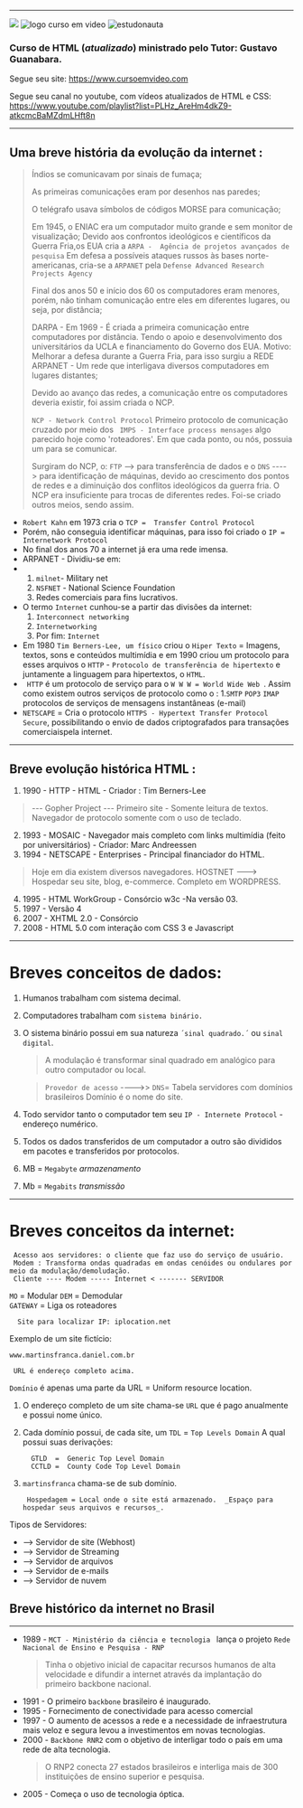 
***
![](https://www.iconfinder.com/icons/940979/download/png/256)
![logo curso em video](https://github.com/userdanixdev/HTML/assets/132594952/65ff4878-2c9f-4558-a318-1ebbc3037af6)
![estudonauta](https://github.com/userdanixdev/HTML/assets/132594952/b38aedb0-6c3d-4890-ad83-96b76d8a6acc)



### Curso de HTML (_atualizado_) ministrado pelo Tutor: Gustavo Guanabara. 
Segue seu site: https://www.cursoemvideo.com

Segue seu canal no youtube, com vídeos atualizados de HTML e CSS: https://www.youtube.com/playlist?list=PLHz_AreHm4dkZ9-atkcmcBaMZdmLHft8n
***

## Uma breve história da evolução da internet :

> Índios se comunicavam por sinais de fumaça;
>
> As primeiras comunicações eram por desenhos nas paredes;
>
> O telégrafo usava símbolos de códigos MORSE para comunicação;
>
> Em 1945, o ENIAC era um computador muito grande e sem monitor de visualização;
> Devido aos confrontos ideológicos e científicos da Guerra Fria,os EUA cria a ``ARPA -  Agência de projetos avançados de pesquisa`` Em defesa a possíveis ataques russos às bases norte-americanas, cria-se a ``ARPANET`` pela ``Defense Advanced Research Projects Agency``
> 
> Final dos anos 50 e início dos 60 os computadores eram menores, porém, não tinham comunicação entre eles em diferentes lugares, ou seja, por distância;
>
> DARPA - Em 1969 - É criada a primeira comunicação entre computadores por distância. Tendo o apoio e desenvolvimento dos universitários da UCLA e financiamento do Governo dos EUA.
> Motivo: Melhorar a defesa durante a Guerra Fria, para isso surgiu a REDE ARPANET -  Um rede que interligava diversos computadores em lugares distantes;
>
> Devido ao avanço das redes, a comunicação entre os computadores deveria existir, foi assim criada o NCP.
> 
> ``NCP - Network Control Protocol`` Primeiro protocolo de comunicação cruzado por meio dos `` IMPS - Interface process mensages`` algo parecido hoje como 'roteadores'. Em que cada ponto, ou nós, possuia um para se comunicar.
> 
> Surgiram do NCP, o:  ``FTP`` --> para transferência de dados e o ``DNS`` ----> para identificação de máquinas, devido ao crescimento dos pontos de redes e a diminuição dos conflitos ideológicos da guerra fria.
> O NCP era insuficiente para trocas de diferentes redes. Foi-se criado outros meios, sendo assim.

*  ``Robert Kahn`` em 1973 cria o ``TCP =  Transfer Control Protocol``
*  Porém, não conseguia identificar máquinas, para isso foi criado o ``IP = Internetwork Protocol``
*  No final dos anos 70 a internet já era uma rede imensa.
*  ARPANET - Dividiu-se em:
*  1. ``milnet``- Military net
   2. ``NSFNET`` - National Science Foundation
   3.  Redes comerciais para fins lucrativos.
* O termo ``Internet`` cunhou-se a partir das divisões da internet:
  1. ``Interconnect networking``
  2. ``Internetworking``
  3. Por fim: ``Internet``
*  Em 1980 ``Tim Berners-Lee, um físico`` criou o ``Hiper Texto`` = Imagens, textos, sons e conteúdos multimídia e em 1990 criou um protocolo para esses arquivos o ``HTTP`` - ``Protocolo de transferência de hipertexto`` e juntamente a linguagem para hipertextos, o ``HTML``.
*  `` HTTP`` é um protocolo de serviço para o ``W W W = World Wide Web ``. Assim como existem outros serviços de protocolo como o :
     1.``SMTP`` ``POP3`` ``IMAP`` protocolos de serviços de mensagens instantâneas (e-mail)
*  ``NETSCAPE`` = Cria o protocolo ``HTTPS - Hypertext Transfer Protocol Secure``, possibilitando o envio de dados criptografados para transações comerciaispela internet.
_________________________________________________________________________________________________________________________________________________

## Breve evolução histórica HTML :

1. 1990 - HTTP - HTML - Criador : Tim Berners-Lee
> --- Gopher Project --- Primeiro site - Somente leitura de textos. Navegador de protocolo somente com o uso de teclado.
2. 1993 - MOSAIC - Navegador mais completo com links multimídia (feito por universitários) - Criador: Marc Andreessen
2. 1994 - NETSCAPE - Enterprises - Principal financiador do HTML.
> Hoje em dia existem diversos navegadores.
> HOSTNET ---> Hospedar seu site, blog, e-commerce. Completo em WORDPRESS.
4. 1995 - HTML WorkGroup - Consórcio w3c -Na versão 03.
5. 1997 - Versão 4 
6. 2007 - XHTML 2.0 - Consórcio
7. 2008 - HTML 5.0 com interação com CSS 3 e Javascript

***
# Breves conceitos de dados:

1. Humanos trabalham com sistema decimal.
2. Computadores trabalham com ``sistema binário.``
3. O sistema binário possui em sua natureza `´sinal quadrado.´` ou ``sinal digital``.
   > A modulação é transformar sinal quadrado em analógico para outro computador ou local.
   
   > ``Provedor de acesso`` ---->> ``DNS``= Tabela servidores com domínios brasileiros
   > Domínio é o nome do site.
4. Todo servidor tanto o computador tem seu ``IP - Internete Protocol`` - endereço numérico.
4. Todos os dados transferidos de um computador a outro são divididos em pacotes e transferidos por protocolos.
5. MB = ``Megabyte`` _armazenamento_
6. Mb = ``Megabits`` _transmissão_

***

# Breves conceitos da internet:
     Acesso aos servidores: o cliente que faz uso do serviço de usuário. 
     Modem : Transforma ondas quadradas em ondas cenóides ou ondulares por meio da modulação/demoludação.
     Cliente ---- Modem ----- Internet < ------- SERVIDOR
``MO``  = Modular
``DEM`` = Demodular  
``GATEWAY`` = Liga os roteadores

      Site para localizar IP: iplocation.net

Exemplo de um site fictício:

   ``www.martinsfranca.daniel.com.br``
      
     URL é endereço completo acima.

``Domínio`` é apenas uma parte da URL = Uniform resource location.

1. O endereço completo de um site chama-se  ``URL`` que é pago anualmente e possui nome único.
1. Cada domínio possui, de cada site, um ``TDL`` = ``Top Levels Domain``
A qual possui suas derivações: 

         GTLD  =  Generic Top Level Domain
         CCTLD =  County Code Top Level Domain
      
 1. ``martinsfranca`` chama-se de sub domínio.     
         
         Hospedagem = Local onde o site está armazenado.  _Espaço para hospedar seus arquivos e recursos_.

Tipos de Servidores:
* --> Servidor de site (Webhost)
* --> Servidor de Streaming
* --> Servidor de arquivos
* --> Servidor de e-mails
* --> Servidor de nuvem

## Breve histórico da internet no Brasil
***
* 1989 - ``MCT - Ministério da ciência e tecnologia `` lança o projeto ``Rede Nacional de Ensino e Pesquisa - RNP``
  > Tinha o objetivo inicial de capacitar recursos humanos de alta velocidade e difundir a internet através da implantação do primeiro backbone nacional.
* 1991 -  O primeiro ``backbone`` brasileiro é inaugurado.
* 1995 - Fornecimento de conectividade para acesso comercial
* 1997 - O aumento de acessos a rede e a necessidade de infraestrutura mais veloz e segura levou a investimentos em novas tecnologias.
* 2000 - ``Backbone RNR2`` com o objetivo de interligar todo o país em uma rede de alta tecnologia.
  > O RNP2 conecta 27 estados brasileiros e interliga mais de 300 instituições de ensino superior e pesquisa.
* 2005 - Começa o uso de tecnologia óptica.


        






  
